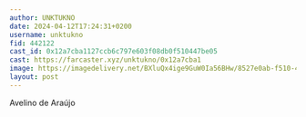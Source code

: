 ```yaml
---
author: UNKTUKNO
date: 2024-04-12T17:24:31+0200
username: unktukno
fid: 442122
cast_id: 0x12a7cba1127ccb6c797e603f08db0f510447be05
cast: https://farcaster.xyz/unktukno/0x12a7cba1
image: https://imagedelivery.net/BXluQx4ige9GuW0Ia56BHw/8527e0ab-f510-4c38-fdf9-d85505a64200/original
layout: post
---
```


Avelino de Araújo

<img src='https://imagedelivery.net/BXluQx4ige9GuW0Ia56BHw/8527e0ab-f510-4c38-fdf9-d85505a64200/original' alt='' referrerpolicy='no-referrer'/>
